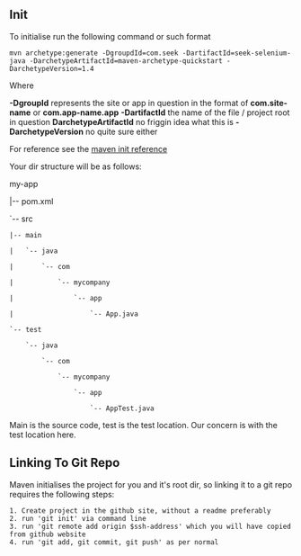 ## Init

To initialise run the following command or such format 

```
mvn archetype:generate -DgroupdId=com.seek -DartifactId=seek-selenium-java -DarchetypeArtifactId=maven-archetype-quickstart -DarchetypeVersion=1.4
```

Where

**-DgroupId** represents the site or app in question in the format of **com.site-name** or **com.app-name.app** 
**-DartifactId** the name of the file / project root in question
**DarchetypeArtifactId** no friggin idea what this is
**-DarchetypeVersion** no quite sure either


For reference see the [maven init reference](https://maven.apache.org/guides/getting-started/maven-in-five-minutes.html)

Your dir structure will be as follows:

my-app

|-- pom.xml

`-- src

    |-- main

    |   `-- java

    |       `-- com

    |           `-- mycompany

    |               `-- app

    |                   `-- App.java

    `-- test

        `-- java

            `-- com

                `-- mycompany

                    `-- app

                        `-- AppTest.java

Main is the source code, test is the test location. Our concern is with the test location here.

## Linking To Git Repo

Maven initialises the project for you and it's root dir, so linking it to a git repo requires the following steps:

```
1. Create project in the github site, without a readme preferably
2. run 'git init' via command line
3. run 'git remote add origin $ssh-address' which you will have copied from github website
4. run 'git add, git commit, git push' as per normal
```